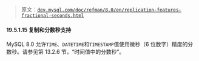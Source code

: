 > 原文：[`dev.mysql.com/doc/refman/8.0/en/replication-features-fractional-seconds.html`](https://dev.mysql.com/doc/refman/8.0/en/replication-features-fractional-seconds.html)

#### 19.5.1.15 复制和分数秒支持

MySQL 8.0 允许`TIME`、`DATETIME`和`TIMESTAMP`值使用微秒（6 位数字）精度的分数秒。请参见第 13.2.6 节，“时间值中的分数秒”。
